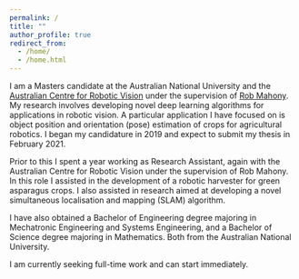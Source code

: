 ```yaml
---
permalink: /
title: ""
author_profile: true
redirect_from: 
  - /home/
  - /home.html
---
```


I am a Masters candidate at the Australian National University and the <a href="https://www.roboticvision.org/">Australian Centre for Robotic Vision</a> under the supervision of <a href="https://cecs.anu.edu.au/people/robert-mahony">Rob Mahony</a>.
My research involves developing novel deep learning algorithms for applications in robotic vision.
A particular application I have focused on is object position and orientation (pose) estimation of crops for agricultural robotics.
I began my candidature in 2019 and expect to submit my thesis in February 2021.

Prior to this I spent a year working as Research Assistant, again with the Australian Centre for Robotic Vision under the supervision of Rob Mahony.
In this role I assisted in the development of a robotic harvester for green asparagus crops.
I also assisted in research aimed at developing a novel simultaneous localisation and mapping (SLAM) algorithm.

I have also obtained a Bachelor of Engineering degree majoring in Mechatronic Engineering and Systems Engineering, and a Bachelor of Science degree majoring in Mathematics.
Both from the Australian National University.

I am currently seeking full-time work and can start immediately.